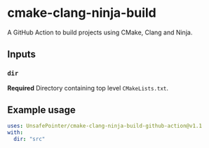 # cmake-clang-ninja-build

A GitHub Action to build projects using CMake, Clang and Ninja.

## Inputs

### `dir`

**Required** Directory containing top level `CMakeLists.txt`.

## Example usage

```yaml
uses: UnsafePointer/cmake-clang-ninja-build-github-action@v1.1
with:
  dir: "src"
```
